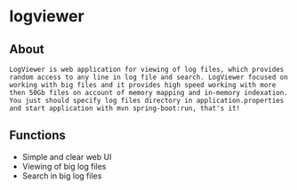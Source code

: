 # logviewer
## About
	LogViewer is web application for viewing of log files, which provides random access to any line in log file and search. LogViewer focused on working with big files and it provides high speed working with more then 50Gb files on account of memory mapping and in-memory indexation. 
	You just should specify log files directory in application.properties and start application with mvn spring-boot:run, that's it!
## Functions
- Simple and clear web UI
- Viewing of big log files
- Search in big log files
